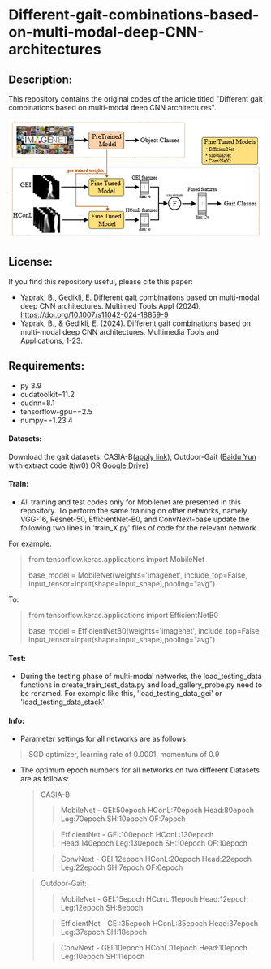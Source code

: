 # Different-gait-combinations-based-on-multi-modal-deep-CNN-architectures
## Description:
This repository contains the original codes of the article titled "Different gait combinations based on multi-modal deep CNN architectures".

![Project Image](https://github.com/busrakckugurlu/Different-gait-combinations-based-on-multi-modal-deep-CNN-architectures/blob/main/images/GEI_HConL.PNG)
## License:
If you find this repository useful, please cite this paper:
- Yaprak, B., Gedikli, E. Different gait combinations based on multi-modal deep CNN architectures. Multimed Tools Appl (2024). https://doi.org/10.1007/s11042-024-18859-9
- Yaprak, B., & Gedikli, E. (2024). Different gait combinations based on multi-modal deep CNN architectures. Multimedia Tools and Applications, 1-23.
## Requirements:
- py 3.9
- cudatoolkit=11.2
- cudnn=8.1
- tensorflow-gpu==2.5
- numpy==1.23.4
#### Datasets:
Download the gait datasets: CASIA-B([apply link](http://www.cbsr.ia.ac.cn/english/Gait%20Databases.asp)), Outdoor-Gait ([Baidu Yun](https://pan.baidu.com/s/1oW6u9olOZtQTYOW_8wgLow) with extract code (tjw0) OR [Google Drive](https://drive.google.com/drive/folders/1XRWq40G3Zk03YaELywxuVKNodul4TziG?usp=sharing))

#### Train:
- All training and test codes only for Mobilenet are presented in this repository. To perform the same training on other networks, namely VGG-16, Resnet-50, EfficientNet-B0, and ConvNext-base update the following two 
  lines in 'train_X.py' files of code for the relevant network.
  
For example:
> from tensorflow.keras.applications import MobileNet
> 
> base_model = MobileNet(weights='imagenet', include_top=False, input_tensor=Input(shape=input_shape),pooling="avg")

To:
> from tensorflow.keras.applications import EfficientNetB0
> 
> base_model = EfficientNetB0(weights='imagenet', include_top=False, input_tensor=Input(shape=input_shape),pooling="avg")
#### Test:
- During the testing phase of multi-modal networks, the load_testing_data functions in create_train_test_data.py and load_gallery_probe.py need to be renamed. For example like this, 'load_testing_data_gei' or 'load_testing_data_stack'.

#### Info:
- Parameter settings for all networks are as follows:
> SGD optimizer,
> learning rate of 0.0001,
> momentum of 0.9
  
- The optimum epoch numbers for all networks on two different Datasets are as follows:
  > CASIA-B:
  >> MobileNet - GEI:50epoch  	HConL:70epoch  	Head:80epoch 	 Leg:70epoch   SH:10epoch 	OF:7epoch
  > 
  >> EfficientNet - GEI:100epoch  	HConL:130epoch  	Head:140epoch 	 Leg:130epoch  	 SH:10epoch 	OF:10epoch
  > 
  >> ConvNext - GEI:12epoch  	HConL:20epoch  	Head:22epoch 	 Leg:22epoch  	 SH:7epoch 	OF:6epoch


  > Outdoor-Gait:
  >> MobileNet - GEI:15epoch  	HConL:11epoch  	Head:12epoch 	 Leg:12epoch  	 SH:8epoch 	
  > 
  >> EfficientNet - GEI:35epoch  	HConL:35epoch  	Head:37epoch 	 Leg:37epoch  	 SH:18epoch 
  > 
  >> ConvNext - GEI:10epoch  	HConL:11epoch  	Head:10epoch 	 Leg:10epoch  	 SH:11epoch 	

